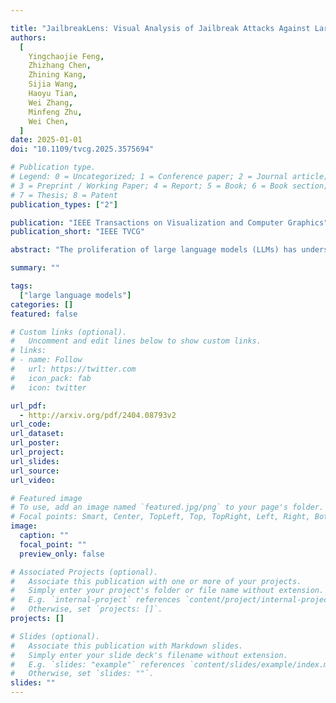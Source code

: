 ```yaml
---

title: "JailbreakLens: Visual Analysis of Jailbreak Attacks Against Large Language Models"
authors:
  [
    Yingchaojie Feng,
    Zhizhang Chen,
    Zhining Kang,
    Sijia Wang,
    Haoyu Tian,
    Wei Zhang,
    Minfeng Zhu,
    Wei Chen,
  ]
date: 2025-01-01
doi: "10.1109/tvcg.2025.3575694"

# Publication type.
# Legend: 0 = Uncategorized; 1 = Conference paper; 2 = Journal article;
# 3 = Preprint / Working Paper; 4 = Report; 5 = Book; 6 = Book section;
# 7 = Thesis; 8 = Patent
publication_types: ["2"]

publication: "IEEE Transactions on Visualization and Computer Graphics"
publication_short: "IEEE TVCG"

abstract: "The proliferation of large language models (LLMs) has underscored concerns regarding their security vulnerabilities, notably against jailbreak attacks, where adversaries design jailbreak prompts to circumvent safety mechanisms for potential misuse. Addressing these concerns necessitates a comprehensive analysis of jailbreak prompts to evaluate LLMs' defensive capabilities and identify potential weaknesses. However, the complexity of evaluating jailbreak performance and understanding prompt characteristics makes this analysis laborious. We collaborate with domain experts to characterize problems and propose an LLM-assisted framework to streamline the analysis process. It provides automatic jailbreak assessment to facilitate performance evaluation and support analysis of components and keywords in prompts. Based on the framework, we design JailbreakLens, a visual analysis system that enables users to explore the jailbreak performance against the target model, conduct multi-level analysis of prompt characteristics, and refine prompt instances to verify findings. Through a case study, technical evaluations, and expert interviews, we demonstrate our system's effectiveness in helping users evaluate model security and identify model weaknesses."

summary: ""

tags:
  ["large language models"]
categories: []
featured: false

# Custom links (optional).
#   Uncomment and edit lines below to show custom links.
# links:
# - name: Follow
#   url: https://twitter.com
#   icon_pack: fab
#   icon: twitter

url_pdf: 
  - http://arxiv.org/pdf/2404.08793v2
url_code:
url_dataset:
url_poster:
url_project:
url_slides:
url_source:
url_video:

# Featured image
# To use, add an image named `featured.jpg/png` to your page's folder.
# Focal points: Smart, Center, TopLeft, Top, TopRight, Left, Right, BottomLeft, Bottom, BottomRight.
image:
  caption: ""
  focal_point: ""
  preview_only: false

# Associated Projects (optional).
#   Associate this publication with one or more of your projects.
#   Simply enter your project's folder or file name without extension.
#   E.g. `internal-project` references `content/project/internal-project/index.md`.
#   Otherwise, set `projects: []`.
projects: []

# Slides (optional).
#   Associate this publication with Markdown slides.
#   Simply enter your slide deck's filename without extension.
#   E.g. `slides: "example"` references `content/slides/example/index.md`.
#   Otherwise, set `slides: ""`.
slides: ""
---
```


